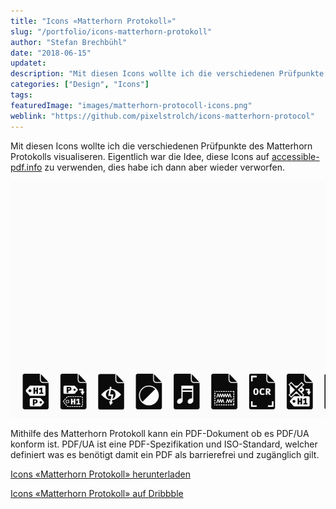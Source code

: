 ```yaml
---
title: "Icons «Matterhorn Protokoll»"
slug: "/portfolio/icons-matterhorn-protokoll"
author: "Stefan Brechbühl"
date: "2018-06-15"
updatet:
description: "Mit diesen Icons wollte ich die verschiedenen Prüfpunkte des Matterhorn Protokolls visualiseren."
categories: ["Design", "Icons"]
tags:
featuredImage: "images/matterhorn-protocoll-icons.png"
weblink: "https://github.com/pixelstrolch/icons-matterhorn-protocol"
---
```

Mit diesen Icons wollte ich die verschiedenen Prüfpunkte des Matterhorn Protokolls visualiseren. Eigentlich war die Idee, diese Icons auf [accessible-pdf.info](https://accessible-pdf.info/de/) zu verwenden, dies habe ich dann aber wieder verworfen.

![](images/icons-matterhorn-protocol.gif)

Mithilfe des Matterhorn Protokoll kann ein PDF-Dokument ob es PDF/UA konform ist. PDF/UA ist eine PDF-Spezifikation und ISO-Standard, welcher definiert was es benötigt damit ein PDF als barrierefrei und zugänglich gilt.

[Icons «Matterhorn Protokoll» herunterladen](https://github.com/pixelstrolch/icons-matterhorn-protocol)

[Icons «Matterhorn Protokoll» auf Dribbble](https://dribbble.com/shots/4710628-Icons-Matterhorn-Protocol)
